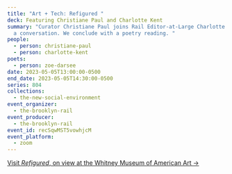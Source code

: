 ```yaml
---
title: "Art + Tech: Refigured "
deck: Featuring Christiane Paul and Charlotte Kent
summary: "Curator Christiane Paul joins Rail Editor-at-Large Charlotte Kent for
  a conversation. We conclude with a poetry reading. "
people:
  - person: christiane-paul
  - person: charlotte-kent
poets:
  - person: zoe-darsee
date: 2023-05-05T13:00:00-0500
end_date: 2023-05-05T14:30:00-0500
series: 804
collections:
  - the-new-social-environment
event_organizer:
  - the-brooklyn-rail
event_producer:
  - the-brooklyn-rail
event_id: recSqwMST5vowhjcM
event_platform:
  - zoom
---
```

[V﻿isit *Refigured*, on view at the Whitney Museum of American Art →](https://whitney.org/exhibitions/refigured)